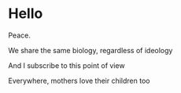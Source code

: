 # Hello
Peace.


We share the same biology, regardless of ideology

And I subscribe to this point of view

Everywhere, mothers love their children too
